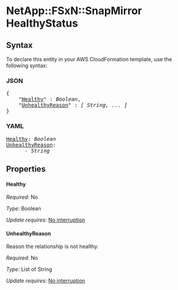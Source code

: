 # NetApp::FSxN::SnapMirror HealthyStatus

## Syntax

To declare this entity in your AWS CloudFormation template, use the following syntax:

### JSON

<pre>
{
    "<a href="#healthy" title="Healthy">Healthy</a>" : <i>Boolean</i>,
    "<a href="#unhealthyreason" title="UnhealthyReason">UnhealthyReason</a>" : <i>[ String, ... ]</i>
}
</pre>

### YAML

<pre>
<a href="#healthy" title="Healthy">Healthy</a>: <i>Boolean</i>
<a href="#unhealthyreason" title="UnhealthyReason">UnhealthyReason</a>: <i>
      - String</i>
</pre>

## Properties

#### Healthy

_Required_: No

_Type_: Boolean

_Update requires_: [No interruption](https://docs.aws.amazon.com/AWSCloudFormation/latest/UserGuide/using-cfn-updating-stacks-update-behaviors.html#update-no-interrupt)

#### UnhealthyReason

Reason the relationship is not healthy.

_Required_: No

_Type_: List of String

_Update requires_: [No interruption](https://docs.aws.amazon.com/AWSCloudFormation/latest/UserGuide/using-cfn-updating-stacks-update-behaviors.html#update-no-interrupt)

